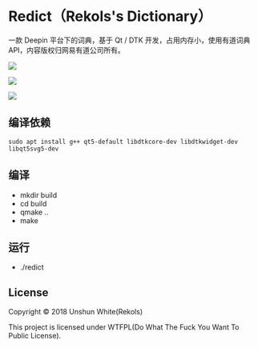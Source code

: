 # Redict（Rekols's Dictionary）

一款 Deepin 平台下的词典，基于 Qt / DTK 开发，占用内存小，使用有道词典 API，内容版权归网易有道公司所有。

![](https://github.com/rekols/redict/blob/master/screenshot/20180803040329.png)

![](https://github.com/rekols/redict/blob/master/screenshot/20180803040320.png)

![](https://github.com/rekols/redict/blob/master/screenshot/20180803040353.png)

## 编译依赖

`sudo apt install g++ qt5-default libdtkcore-dev libdtkwidget-dev libqt5svg5-dev`

## 编译

* mkdir build
* cd build
* qmake ..
* make

## 运行

* ./redict

## License

Copyright © 2018 Unshun White(Rekols)

This project is licensed under WTFPL(Do What The Fuck You Want To Public License).

